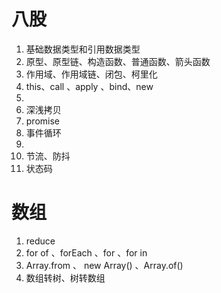# 八股
1. 基础数据类型和引用数据类型
2. 原型、原型链、构造函数、普通函数、箭头函数
3. 作用域、作用域链、闭包、柯里化
4. this、call 、apply 、bind、new
5. 
6. 深浅拷贝
7. promise
8. 事件循环
9. 
10. 节流、防抖
11. 状态码
# 数组
1. reduce
2. for of 、forEach 、for 、for in
3. Array.from  、 new Array()  、Array.of()
4. 数组转树、树转数组
